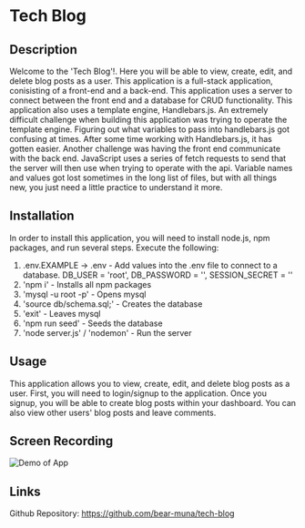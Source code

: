# Tech Blog

## Description
Welcome to the 'Tech Blog'!. Here you will be able to view, create, edit, and delete blog posts as a user. This application is a full-stack application, conisisting of a front-end and a back-end. This application uses a server to connect between the front end and a database for CRUD functionality. This application also uses a template engine, Handlebars.js. An extremely difficult challenge when building this application was trying to operate the template engine. Figuring out what variables to pass into handlebars.js got confusing at times. After some time working with Handlebars.js, it has gotten easier. Another challenge was having the front end communicate with the back end. JavaScript uses a series of fetch requests to send that the server will then use when trying to operate with the api. Variable names and values got lost sometimes in the long list of files, but with all things new, you just need a little practice to understand it more. 

## Installation
In order to install this application, you will need to install node.js, npm packages, and run several steps. Execute the following:
1. .env.EXAMPLE -> .env - Add values into the .env file to connect to a database. DB_USER = 'root', DB_PASSWORD = '<password>', SESSION_SECRET = '<value>'
2. 'npm i' - Installs all npm packages
3. 'mysql -u root -p<password>' - Opens mysql
4. 'source db/schema.sql;' - Creates the database
5. 'exit' - Leaves mysql
6. 'npm run seed' - Seeds the database
7. 'node server.js' / 'nodemon' - Run the server

## Usage
This application allows you to view, create, edit, and delete blog posts as a user. First, you will need to login/signup to the application. Once you signup, you will be able to create blog posts within your dashboard. You can also view other users' blog posts and leave comments.

## Screen Recording
![Demo of App](./screenrecording/Untitled_%20May%209%2C%202023%2010_26%20PM.gif)

## Links
Github Repository: https://github.com/bear-muna/tech-blog